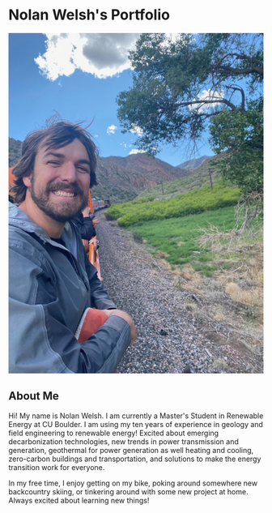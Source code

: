 # Nolan Welsh's Portfolio
![A Profile Picture of Me on a Train](/img/thumbnail_IMG_3783.jpg)
## About Me
Hi! My name is Nolan Welsh.  I am currently a Master's Student in Renewable Energy at CU Boulder. I am using my ten years of experience in geology and field engineering to renewable energy! Excited about emerging decarbonization technologies, new trends in power transmission and generation, geothermal for power generation as well heating and cooling, zero-carbon buildings and transportation, and solutions to make the energy transition work for everyone.

In my free time, I enjoy getting on my bike, poking around somewhere new backcountry skiing, or tinkering around with some new project at home. Always excited about learning new things!



